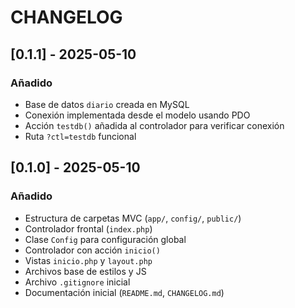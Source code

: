 # CHANGELOG


## [0.1.1] - 2025-05-10
### Añadido
- Base de datos `diario` creada en MySQL
- Conexión implementada desde el modelo usando PDO
- Acción `testdb()` añadida al controlador para verificar conexión
- Ruta `?ctl=testdb` funcional

## [0.1.0] - 2025-05-10
### Añadido
- Estructura de carpetas MVC (`app/`, `config/`, `public/`)
- Controlador frontal (`index.php`)
- Clase `Config` para configuración global
- Controlador con acción `inicio()`
- Vistas `inicio.php` y `layout.php`
- Archivos base de estilos y JS
- Archivo `.gitignore` inicial
- Documentación inicial (`README.md`, `CHANGELOG.md`)
